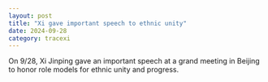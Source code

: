 ```yaml
---
layout: post
title: "Xi gave important speech to ethnic unity"
date: 2024-09-28
category: tracexi
---
```


On 9/28, Xi Jinping gave an important speech at a grand meeting in Beijing to honor role models for ethnic unity and progress.
